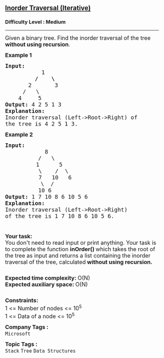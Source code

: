 <h2><a href="https://www.geeksforgeeks.org/problems/inorder-traversal-iterative/1?page=1&company=Amazon,Microsoft&difficulty=Easy,Medium&status=unsolved&sortBy=accuracy">Inorder Traversal (Iterative)</a></h2><h3>Difficulty Level : Medium</h3><hr><div class="problems_problem_content__Xm_eO"><p><span style="font-size:18px">Given a binary tree. Find the inorder traversal of the tree <strong>without using recursion</strong>.</span></p>

<p><strong><span style="font-size:18px">Example 1</span></strong></p>

<pre><strong><span style="font-size:18px">Input:</span></strong>
<strong><span style="font-size:18px">           </span></strong><span style="font-size:18px">1</span>
<span style="font-size:18px"><strong>         /    \</strong></span>
<span style="font-size:18px">       2       3</span>
   <span style="font-size:18px">   /   \</span>
<span style="font-size:18px">    4     5</span>
<strong><span style="font-size:18px">Output: </span></strong><span style="font-size:18px">4 2 5 1 3</span>
<strong><span style="font-size:18px">Explanation:</span></strong>
<span style="font-size:18px">Inorder traversal (Left-&gt;Root-&gt;Right) of </span>
<span style="font-size:18px">the tree is 4 2 5 1 3.</span>
</pre>

<p><strong><span style="font-size:18px">Example 2</span></strong></p>

<pre><strong><span style="font-size:18px">Input:</span></strong>
<span style="font-size:18px">            8</span>
<span style="font-size:18px">          /   \</span>
            <span style="font-size:18px">1      5</span>
             <span style="font-size:18px">\    /  \</span>
             <span style="font-size:18px">7   10   6</span>
          <span style="font-size:18px">   \  /
&nbsp;         </span><span style="font-size:18px">10 6</span>
<strong><span style="font-size:18px">Output: </span></strong><span style="font-size:18px">1 7 10 8 6 10 5 6</span>
<strong><span style="font-size:18px">Explanation:</span></strong>
<span style="font-size:18px">Inorder traversal (Left-&gt;Root-&gt;Right) 
of </span><span style="font-size:18px">the tree is 1 7 10 8 6 10 5 6.</span></pre>

<p>&nbsp;</p>

<div><strong><span style="font-size:18px">Your task:</span></strong></div>

<div><span style="font-size:18px">You don't need to read input or print anything. Your task is to complete the function <strong>inOrder() </strong>which takes the root of the tree as input and returns a list containing the inorder traversal of the tree, calculated</span><strong><span style="font-size:18px"> without using recursion.</span></strong></div>

<p><br>
<strong><span style="font-size:18px">Expected time complexity: </span></strong><span style="font-size:18px">O(N)</span><br>
<strong><span style="font-size:18px">Expected auxiliary space: </span></strong><span style="font-size:18px">O(N)</span></p>

<div><br>
<strong><span style="font-size:18px">Constraints:</span></strong></div>

<div><span style="font-size:18px">1 &lt;= Number of nodes &lt;= 10<sup>5</sup><br>
1 &lt;= Data of a node &lt;= 10<sup>5</sup></span></div>
</div><p><span style=font-size:18px><strong>Company Tags : </strong><br><code>Microsoft</code>&nbsp;<br><p><span style=font-size:18px><strong>Topic Tags : </strong><br><code>Stack</code>&nbsp;<code>Tree</code>&nbsp;<code>Data Structures</code>&nbsp;